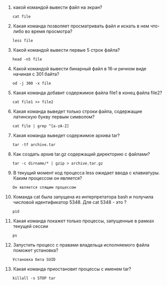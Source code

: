 1. какой командой вывести файл на экран?
```
   cat file	
   ```
2. Какая команда позволяет просматривать файл и искать в нем что-либо во время просмотра?
```
   less file
```
3. Какой командой вывести первые 5 строк файла?
```
   head -n5 file
```
4. Какой командой вывести бинарный файл в 16-и ричном виде начиная с 301 байта?
```
   od -j 300 -x file
```
5. Какая команда добавит содержимое файла file1 в конец файла file2?
```
   cat file1 >> file2
```
6. Какая команда выведет только строки файла, содержащие латинскую букву первым символом?
```
   cat file | grep ^[a-zA-Z]
```
7. Какая команда выведет содержимое архива tar?
```
   tar -tf archive.tar
```
8. Как создать архив tar.gz содержащий директорию с файлами? 
```
   tar -c dirname/* | gzip > archive.tar.gz
```
9. В текущий момент код процесса less ожидает ввода с клавиатуры. Каким процессом он является?
```
   Он является спящим процессом
   ```
10. Команда cat была запущена из интерпретатора bash и получила числовой идентификатор 5348. Для cat 5348 - это ?
```
   pid
   ```
11. Какая команда покажет только процессы, запущенные в рамках текущей сессии 
```
   ps
   ```
12. Запустить процесс с правами владельца исполняемого файла поможет установка?
```
   Установка бита SUID
   ```
13. Какая командa приостановит процессы с именем tar?
```
   killall -s STOP tar
   ```